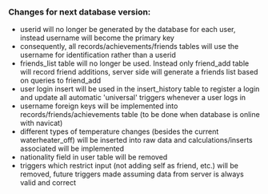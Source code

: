 ### Changes for next database version:
* userid will no longer be generated by the database for each user, instead username will become the primary key
* consequently, all records/achievements/friends tables will use the username for identification rather than a userid
* friends_list table will no longer be used. Instead only friend_add table will record friend additions, server side will generate a friends list based on queries to friend_add
* user login insert will be used in the insert_history table to register a login and update all automatic 'universal' triggers whenever a user logs in
* username foreign keys will be implemented into records/friends/achievements table (to be done when database is online with navicat)
* different types of temperature changes (besides the current waterheater_off) will be inserted into raw data and calculations/inserts associated will be implemented
* nationality field in user table will be removed
* triggers which restrict input (not adding self as friend, etc.) will be removed, future triggers made assuming data from server is always valid and correct